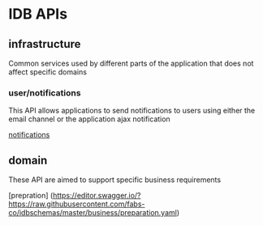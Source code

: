 # IDB APIs

## infrastructure

Common services used by different parts of the application that does not affect specific domains

### user/notifications

This API allows applications to send notifications to users using either the email channel or the application ajax notification

[notifications](https://editor.swagger.io/?url=https://raw.githubusercontent.com/fabs-co/idbschemas/master/infrastructure/NotificationSchemas.yaml)

## domain

These API are aimed to support specific business requirements

[prepration] (https://editor.swagger.io/?https://raw.githubusercontent.com/fabs-co/idbschemas/master/business/preparation.yaml)
